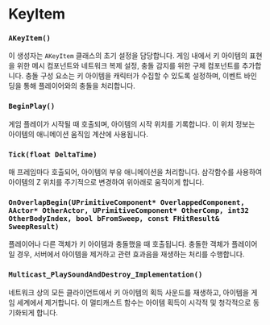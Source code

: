 # KeyItem

### `AKeyItem()`
이 생성자는 `AKeyItem` 클래스의 초기 설정을 담당합니다. 게임 내에서 키 아이템의 표현을 위한 메시 컴포넌트와 네트워크 복제 설정, 충돌 감지를 위한 구체 컴포넌트를 추가합니다. 충돌 구성 요소는 키 아이템을 캐릭터가 수집할 수 있도록 설정하며, 이벤트 바인딩을 통해 플레이어와의 충돌을 처리합니다.

### `BeginPlay()`
게임 플레이가 시작될 때 호출되며, 아이템의 시작 위치를 기록합니다. 이 위치 정보는 아이템의 애니메이션 움직임 계산에 사용됩니다.

### `Tick(float DeltaTime)`
매 프레임마다 호출되어, 아이템의 부유 애니메이션을 처리합니다. 삼각함수를 사용하여 아이템의 Z 위치를 주기적으로 변경하여 위아래로 움직이게 합니다.

### `OnOverlapBegin(UPrimitiveComponent* OverlappedComponent, AActor* OtherActor, UPrimitiveComponent* OtherComp, int32 OtherBodyIndex, bool bFromSweep, const FHitResult& SweepResult)`
플레이어나 다른 객체가 키 아이템과 충돌했을 때 호출됩니다. 충돌한 객체가 플레이어일 경우, 서버에서 아이템을 제거하고 관련 효과음을 재생하는 처리를 수행합니다.

### `Multicast_PlaySoundAndDestroy_Implementation()`
네트워크 상의 모든 클라이언트에서 키 아이템의 획득 사운드를 재생하고, 아이템을 게임 세계에서 제거합니다. 이 멀티캐스트 함수는 아이템 획득이 시각적 및 청각적으로 동기화되게 합니다.
